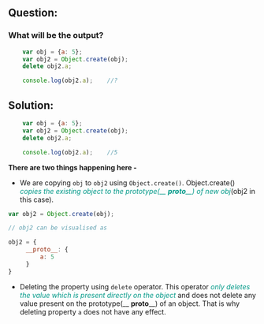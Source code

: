 ## Question:
### What will be the output?
```javascript
    var obj = {a: 5};
    var obj2 = Object.create(obj);
    delete obj2.a;

    console.log(obj2.a);    //?
```

## Solution:
```javascript
    var obj = {a: 5};
    var obj2 = Object.create(obj);
    delete obj2.a;

    console.log(obj2.a);    //5
```
**There are two things happening here -**

- We are copying `obj` to `obj2` using `Object.create()`. Object.create() <span style="color: #009988">*copies the existing object to the prototype(__ __proto____) of new obj*</span>(obj2 in this case).

```javascript
var obj2 = Object.create(obj);

// obj2 can be visualised as

obj2 = {
     __proto__: {
         a: 5
     }
} 

```

- Deleting the property using `delete` operator. This operator <span style="color: #009988">*only deletes the value which is present directly on the object*</span> and does not delete any value present on the prototype(__ __proto____) of an object. That is why deleting property `a` does not have any effect.